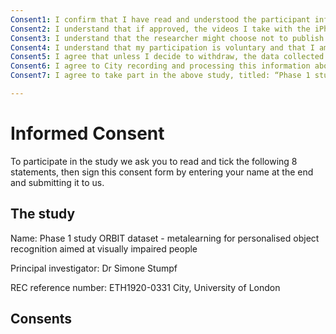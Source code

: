 ```yaml
---
Consent1: I confirm that I have read and understood the participant information dated  [INSERT DATE AND VERSION NUMBER] for the above study. I have had the opportunity to consider the information and ask questions which have been answered satisfactorily.
Consent2: I understand that if approved, the videos I take with the iPhone app will become part of an open dataset.
Consent3: I understand that the researcher might choose not to publish one or more of my videos in the open dataset.
Consent4: I understand that my participation is voluntary and that I am free to withdraw without giving a reason without being penalised or disadvantaged.
Consent5: I agree that unless I decide to withdraw, the data collected up to this point will be used in the study.
Consent6: I agree to City recording and processing this information about me. I understand that this information will be used only for the purposes explained in the participant information and my consent is conditional on City complying with its duties and obligations under the General Data Protection Regulation (GDPR).
Consent7: I agree to take part in the above study, titled: “Phase 1 study ORBIT dataset-metalearning   for personalised object recognition aimed at   visually impaired people”.

---
```


# Informed Consent

To participate in the study we ask you to read and tick the following 8 statements, then sign this consent form by entering your name at the end and submitting it to us.

## The study

Name: Phase 1 study ORBIT dataset - metalearning for personalised object recognition aimed at visually impaired people

Principal investigator: Dr Simone Stumpf

REC reference number: ETH1920-0331 City, University of London

## Consents
